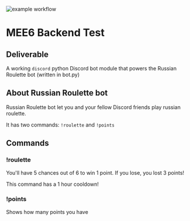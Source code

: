 ![example workflow](https://github.com/gweinbach/russian-roulette/actions/workflows/<WORKFLOW_FILE>/badge.svg)

# MEE6 Backend Test

## Deliverable

A working `discord` python Discord bot module that powers the Russian Roulette bot (written in bot.py)

## About Russian Roulette bot

Russian Roulette bot let you and your fellow Discord friends play russian roulette.

It has two commands: `!roulette` and `!points`

## Commands

### !roulette

You'll have 5 chances out of 6 to win 1 point. If you lose, you lost 3 points!

This command has a 1 hour cooldown!

### !points

Shows how many points you have
